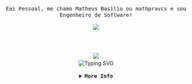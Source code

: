 
<div align="center">
  <samp>
    <b></b>
    <br>
    Eai Pessoal, me chamo Matheus Basilio ou mathpravcs e sou Engenheiro de Software!
    <br>
  </samp>
</div>

<div align="center">
  <p align="center"><img align="center" src="https://visit-counter.vercel.app/counter.png?page=https%3A%2F%2Fgithub.com%2Fmathpravcs&s=21&c=ffffff&bg=00000000&no=2&ff=digi&tb=Profile+Visits%3A++&ta" /></p> 
</div>

<br><br>

<div align="center">
  <img src="https://imgur.com/lPOYRSO.gif" width="200">
</div>

<div align="center" width="100%">
  <img src="https://readme-typing-svg.demolab.com?font=Iosevka&color=ffffff&width=900&size=21&center=true&lines=I+am+from+Brazil;I'm+a+Software+Engineer;Be+welcome!" alt="Typing SVG"/>
</div>

<br>

<details align="center">  
  <summary>
    <samp><b>More Info</b></samp>
  </summary>
  
  <br>

  <div align="center">
    <img height=165 align="center" alt="GitHub Stats"
      src="https://github-readme-stats.vercel.app/api/?username=mathpravcs&show_icons=true&count_private=true&rank_icon=github&theme=tokyonight&font=Iosevka" />
    <img height=165 align="center" alt="Top Language"
      src="https://github-readme-stats.vercel.app/api/top-langs/?username=mathpravcs&layout=compact&font=Iosevka&langs_count=16&theme=tokyonight" />
    <br><br>
    <img align="center" alt="Profile Details"
      src="http://github-profile-summary-cards.vercel.app/api/cards/profile-details?username=mathpravcs&theme=tokyonight" />
    <br><br>
<img src="https://github-readme-streak-stats.herokuapp.com?user=mathpravcs&theme=tokyonight-duo&hide_border=true&locale=pt_BR&date_format=n%2Fj%5B%2FY%5D" alt="GitHub Streak" />
    
  </div>

<div align="center" style="display: inline-block"><br>
    <img width="40" src="https://raw.githubusercontent.com/tandpfun/skill-icons/main/icons/TypeScript.svg" />
  <img width="40" src="https://skillicons.dev/icons?i=nestjs" />
   <img width="40" src="https://skillicons.dev/icons?i=nodejs" />
   <img width="40" src="https://skillicons.dev/icons?i=react" />
     <img width="40" src="https://skillicons.dev/icons?i=androidstudio" />
  <img width="40" src="https://raw.githubusercontent.com/tandpfun/skill-icons/main/icons/JavaScript.svg" />
  <img width="40" src="https://raw.githubusercontent.com/tandpfun/skill-icons/main/icons/HTML.svg" />
  <img width="40" src="https://raw.githubusercontent.com/tandpfun/skill-icons/main/icons/CSS.svg" />
  <img width="40" src="https://raw.githubusercontent.com/tandpfun/skill-icons/main/icons/PHP-Dark.svg" />
     <img width="40" src="https://skillicons.dev/icons?i=jquery" />
  <img width="40" src="https://raw.githubusercontent.com/tandpfun/skill-icons/main/icons/Bootstrap.svg" />
  <img width="40" src="https://raw.githubusercontent.com/tandpfun/skill-icons/main/icons/PostgreSQL-Dark.svg" />
  <img width="40" src="https://raw.githubusercontent.com/tandpfun/skill-icons/main/icons/MySQL-Dark.svg" />
  <img width="40" src="https://raw.githubusercontent.com/tandpfun/skill-icons/main/icons/Git.svg" />
   <img width="40" src="https://skillicons.dev/icons?i=aws" />
  
  <img width="40" src="https://raw.githubusercontent.com/tandpfun/skill-icons/main/icons/MongoDB.svg" />
</div>
<br>

##

<div align="center">
  <samp><b>Contact me:</b></samp>
  <br><br>

  [![Gmail](https://img.shields.io/badge/Gmail-000000?style=for-the-badge&logo=gmail&logoColor=ffffff)](mailto:matheus_n11@live.com)

</div>

<div align=
